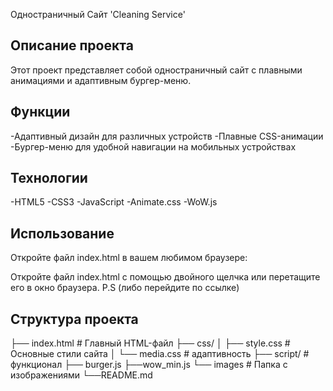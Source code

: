 Одностраничный Сайт 'Cleaning Service'

## Описание проекта
Этот проект представляет собой одностраничный сайт с плавными анимациями и адаптивным бургер-меню.

## Функции
-Адаптивный дизайн для различных устройств
-Плавные CSS-анимации
-Бургер-меню для удобной навигации на мобильных устройствах

## Технологии
-HTML5
-CSS3
-JavaScript
-Animate.css
-WoW.js

## Использование
Откройте файл index.html в вашем любимом браузере:

Откройте файл index.html с помощью двойного щелчка или перетащите его в окно браузера.
P.S (либо перейдите по ссылке)

## Структура проекта

├── index.html         # Главный HTML-файл
├── css/
│   ├── style.css     # Основные стили сайта
│   └── media.css    # адаптивность
├── script/            # функционал
    ├── burger.js
    ├──wow_min.js
└── images # Папка с изображениями
└──README.md   
